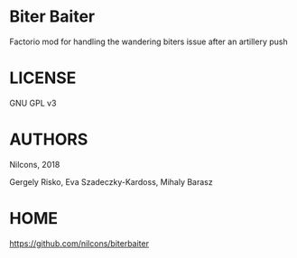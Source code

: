 # Biter Baiter
Factorio mod for handling the wandering biters issue after an artillery push

# LICENSE
GNU GPL v3

# AUTHORS
Nilcons, 2018

Gergely Risko, Eva Szadeczky-Kardoss, Mihaly Barasz

# HOME
https://github.com/nilcons/biterbaiter
